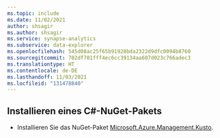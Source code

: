 ```yaml
---
ms.topic: include
ms.date: 11/02/2021
author: shsagir
ms.author: shsagir
ms.service: synapse-analytics
ms.subservice: data-explorer
ms.openlocfilehash: 545d08ac25f65b91928bda2322d9dfc0094b8760
ms.sourcegitcommit: 702df701fff4ec6cc39134aa607d023c766adec3
ms.translationtype: HT
ms.contentlocale: de-DE
ms.lasthandoff: 11/03/2021
ms.locfileid: "131478840"
---
```

## <a name="install-c-nuget"></a>Installieren eines C#-NuGet-Pakets

* Installieren Sie das NuGet-Paket [Microsoft.Azure.Management.Kusto](https://www.nuget.org/packages/Microsoft.Azure.Management.Kusto/).